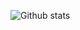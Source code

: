 ![Github stats](https://github-readme-stats.vercel.app/api?username=hazemfahmyy&show_icons=true&theme=dracula)
